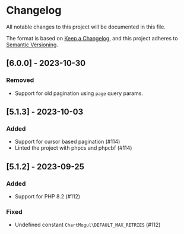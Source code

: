 # Changelog

All notable changes to this project will be documented in this file.

The format is based on [Keep a Changelog],
and this project adheres to [Semantic Versioning].

[Keep a Changelog]: https://keepachangelog.com/en/1.0.0/
[Semantic Versioning]: https://semver.org/spec/v2.0.0.html

## [6.0.0] - 2023-10-30

### Removed
- Support for old pagination using `page` query params.

## [5.1.3] - 2023-10-03

### Added
- Support for cursor based pagination (#114)
- Linted the project with phpcs and phpcbf (#114)

## [5.1.2] - 2023-09-25

### Added
- Support for PHP 8.2 (#112)

### Fixed
- Undefined constant `ChartMogul\DEFAULT_MAX_RETRIES` (#112)
